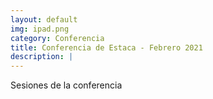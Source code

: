 ```yaml
---
layout: default
img: ipad.png
category: Conferencia
title: Conferencia de Estaca - Febrero 2021
description: |
---
```

  Sesiones de la conferencia
